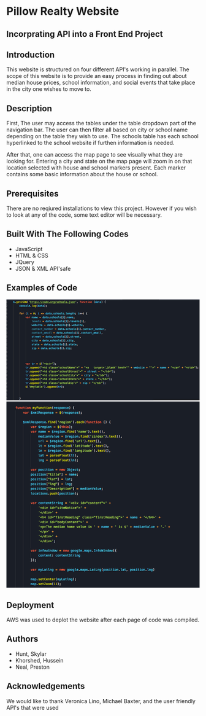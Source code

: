 # Pillow Realty Website

## Incorprating API into a Front End Project

## Introduction 
This website is structured on four different API's working in parallel. The scope of this website is to provide an easy process in finding out about median house prices, school information, and social events that take place in the city 
one wishes to move to.

## Description
First, The user may access the tables under the table dropdown part of the navigation bar. The user can then filter all based on city or school name depending on the table they wish to use.
The schools table has each school hyperlinked to the school website if furthen information is needed.

After that, one can access the map page to see visually what they are looking for. Entering a city and state on the map page will zoom in on that location selected with house and school markers present.
Each marker contains some basic information about the house or school.

## Prerequisites
There are no reqiured installations to view this project. However if you wish to look at any of the code, some text editor will be necessary.

## Built With The Following Codes
- JavaScript
- HTML & CSS
- JQuery
- JSON & XML API'safe

## Examples of Code
<img src="/Images/Screen Shot 2018-08-08 at 10.06.15.png" alt="Code Example">
<img src="/Images/Screen Shot 2018-08-08 at 10.07.05.png" alt="Code Example">


## Deployment
AWS was used to deplot the website after each page of code was compiled.

## Authors
- Hunt, Skylar
- Khorshed, Hussein
- Neal, Preston

## Acknowledgements
We would like to thank Veronica Lino, Michael Baxter, and the user friendly API's that were used
